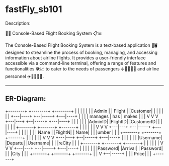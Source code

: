 # fastFly_sb101
Description:

📅🛫 Console-Based Flight Booking System 📋📊

The Console-Based Flight Booking System is a text-based application 📝🖥️ designed to streamline the process of booking, managing, and accessing information about airline flights. It provides a user-friendly interface accessible via a command-line terminal, offering a range of features and functionalities 🛠️📈 to cater to the needs of passengers ✈️👨‍👩‍👧‍👦 and airline personnel ✈️👨‍✈️👩‍✈️.



----------------------------------------------------------------------------------------------------------------------------------------

ER-Diagram:
----------

   +--------+        +--------+           +--------+
   |        |        |        |           |        |
   | Admin  |        | Flight |           |Customer|
   |        |        |        |           |        |
   +---|----+        +--|-----+           +---|----+
       |               |                     |
       | manages       | has                 | makes
       |               |                     |
       V               V                     V
   +---|---+        +--|-----+           +---|----+
   |       |        |       |           |       |
   |AdminID|        |FlightID|           |CustomerID|
   |       |        |       |           |       |
   +-------+        +-------+           +-------+
       |               |                     |
       |               |                     |
       V               V                     V
   +---|---+        +--|-----+           +---|----+
   |       |        |       |           |       |
   | Name  |        |FlightN|           |   Name|
   |       |        |umber  |           |       |
   +-------+        +-------+           +-------+
       |               |                     |
       |               |                     |
       V               V                     V
   +---|---+        +--|-----+           +---|----+
   |       |        |       |           |       |
   |Username|        |Departu|           |Username|
   |       |        |reCity  |           |       |
   +-------+        +-------+           +-------+
       |               |                     |
       |               |                     |
       V               V                     V
   +---|---+        +--|-----+           +---|----+
   |       |        |       |           |       |
   |Password|        |Arrival|           | Password|
   |       |        |City   |           |       |
   +-------+        +-------+           +-------+
                          |
                          |
                          V
                    +--|-----+
                    |       |
                    |  Price|
                    |       |
                    +-------+

